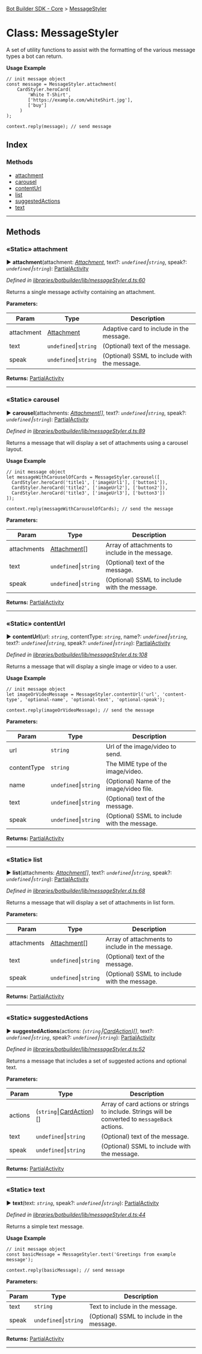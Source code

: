 [Bot Builder SDK - Core](../README.md) > [MessageStyler](../classes/botbuilder.messagestyler.md)



# Class: MessageStyler


A set of utility functions to assist with the formatting of the various message types a bot can return.

**Usage Example**

    // init message object
    const message = MessageStyler.attachment(
        CardStyler.heroCard(
            'White T-Shirt',
            ['https://example.com/whiteShirt.jpg'],
            ['buy']
         )
    );

    context.reply(message); // send message

## Index

### Methods

* [attachment](botbuilder.messagestyler.md#attachment)
* [carousel](botbuilder.messagestyler.md#carousel)
* [contentUrl](botbuilder.messagestyler.md#contenturl)
* [list](botbuilder.messagestyler.md#list)
* [suggestedActions](botbuilder.messagestyler.md#suggestedactions)
* [text](botbuilder.messagestyler.md#text)



---
## Methods
<a id="attachment"></a>

### «Static» attachment

► **attachment**(attachment: *[Attachment](../interfaces/botbuilder.attachment.md)*, text?: *`undefined`⎮`string`*, speak?: *`undefined`⎮`string`*): [Partial]()[Activity](../interfaces/botbuilder.activity.md)



*Defined in [libraries/botbuilder/lib/messageStyler.d.ts:60](https://github.com/Microsoft/botbuilder-js/blob/5422076/libraries/botbuilder/lib/messageStyler.d.ts#L60)*



Returns a single message activity containing an attachment.


**Parameters:**

| Param | Type | Description |
| ------ | ------ | ------ |
| attachment | [Attachment](../interfaces/botbuilder.attachment.md)   |  Adaptive card to include in the message. |
| text | `undefined`⎮`string`   |  (Optional) text of the message. |
| speak | `undefined`⎮`string`   |  (Optional) SSML to include with the message. |





**Returns:** [Partial]()[Activity](../interfaces/botbuilder.activity.md)





___

<a id="carousel"></a>

### «Static» carousel

► **carousel**(attachments: *[Attachment](../interfaces/botbuilder.attachment.md)[]*, text?: *`undefined`⎮`string`*, speak?: *`undefined`⎮`string`*): [Partial]()[Activity](../interfaces/botbuilder.activity.md)



*Defined in [libraries/botbuilder/lib/messageStyler.d.ts:89](https://github.com/Microsoft/botbuilder-js/blob/5422076/libraries/botbuilder/lib/messageStyler.d.ts#L89)*



Returns a message that will display a set of attachments using a carousel layout.

**Usage Example**

    // init message object
    let messageWithCarouselOfCards = MessageStyler.carousel([
      CardStyler.heroCard('title1', ['imageUrl1'], ['button1']),
      CardStyler.heroCard('title2', ['imageUrl2'], ['button2']),
      CardStyler.heroCard('title3', ['imageUrl3'], ['button3'])
    ]);

    context.reply(messageWithCarouselOfCards); // send the message


**Parameters:**

| Param | Type | Description |
| ------ | ------ | ------ |
| attachments | [Attachment](../interfaces/botbuilder.attachment.md)[]   |  Array of attachments to include in the message. |
| text | `undefined`⎮`string`   |  (Optional) text of the message. |
| speak | `undefined`⎮`string`   |  (Optional) SSML to include with the message. |





**Returns:** [Partial]()[Activity](../interfaces/botbuilder.activity.md)





___

<a id="contenturl"></a>

### «Static» contentUrl

► **contentUrl**(url: *`string`*, contentType: *`string`*, name?: *`undefined`⎮`string`*, text?: *`undefined`⎮`string`*, speak?: *`undefined`⎮`string`*): [Partial]()[Activity](../interfaces/botbuilder.activity.md)



*Defined in [libraries/botbuilder/lib/messageStyler.d.ts:108](https://github.com/Microsoft/botbuilder-js/blob/5422076/libraries/botbuilder/lib/messageStyler.d.ts#L108)*



Returns a message that will display a single image or video to a user.

**Usage Example**

    // init message object
    let imageOrVideoMessage = MessageStyler.contentUrl('url', 'content-type', 'optional-name', 'optional-text', 'optional-speak');

    context.reply(imageOrVideoMessage); // send the message


**Parameters:**

| Param | Type | Description |
| ------ | ------ | ------ |
| url | `string`   |  Url of the image/video to send. |
| contentType | `string`   |  The MIME type of the image/video. |
| name | `undefined`⎮`string`   |  (Optional) Name of the image/video file. |
| text | `undefined`⎮`string`   |  (Optional) text of the message. |
| speak | `undefined`⎮`string`   |  (Optional) SSML to include with the message. |





**Returns:** [Partial]()[Activity](../interfaces/botbuilder.activity.md)





___

<a id="list"></a>

### «Static» list

► **list**(attachments: *[Attachment](../interfaces/botbuilder.attachment.md)[]*, text?: *`undefined`⎮`string`*, speak?: *`undefined`⎮`string`*): [Partial]()[Activity](../interfaces/botbuilder.activity.md)



*Defined in [libraries/botbuilder/lib/messageStyler.d.ts:68](https://github.com/Microsoft/botbuilder-js/blob/5422076/libraries/botbuilder/lib/messageStyler.d.ts#L68)*



Returns a message that will display a set of attachments in list form.


**Parameters:**

| Param | Type | Description |
| ------ | ------ | ------ |
| attachments | [Attachment](../interfaces/botbuilder.attachment.md)[]   |  Array of attachments to include in the message. |
| text | `undefined`⎮`string`   |  (Optional) text of the message. |
| speak | `undefined`⎮`string`   |  (Optional) SSML to include with the message. |





**Returns:** [Partial]()[Activity](../interfaces/botbuilder.activity.md)





___

<a id="suggestedactions"></a>

### «Static» suggestedActions

► **suggestedActions**(actions: *(`string`⎮[CardAction](../interfaces/botbuilder.cardaction.md))[]*, text?: *`undefined`⎮`string`*, speak?: *`undefined`⎮`string`*): [Partial]()[Activity](../interfaces/botbuilder.activity.md)



*Defined in [libraries/botbuilder/lib/messageStyler.d.ts:52](https://github.com/Microsoft/botbuilder-js/blob/5422076/libraries/botbuilder/lib/messageStyler.d.ts#L52)*



Returns a message that includes a set of suggested actions and optional text.


**Parameters:**

| Param | Type | Description |
| ------ | ------ | ------ |
| actions | (`string`⎮[CardAction](../interfaces/botbuilder.cardaction.md))[]   |  Array of card actions or strings to include. Strings will be converted to `messageBack` actions. |
| text | `undefined`⎮`string`   |  (Optional) text of the message. |
| speak | `undefined`⎮`string`   |  (Optional) SSML to include with the message. |





**Returns:** [Partial]()[Activity](../interfaces/botbuilder.activity.md)





___

<a id="text"></a>

### «Static» text

► **text**(text: *`string`*, speak?: *`undefined`⎮`string`*): [Partial]()[Activity](../interfaces/botbuilder.activity.md)



*Defined in [libraries/botbuilder/lib/messageStyler.d.ts:44](https://github.com/Microsoft/botbuilder-js/blob/5422076/libraries/botbuilder/lib/messageStyler.d.ts#L44)*



Returns a simple text message.

**Usage Example**

    // init message object
    const basicMessage = MessageStyler.text('Greetings from example message');

    context.reply(basicMessage); // send message


**Parameters:**

| Param | Type | Description |
| ------ | ------ | ------ |
| text | `string`   |  Text to include in the message. |
| speak | `undefined`⎮`string`   |  (Optional) SSML to include in the message. |





**Returns:** [Partial]()[Activity](../interfaces/botbuilder.activity.md)





___


